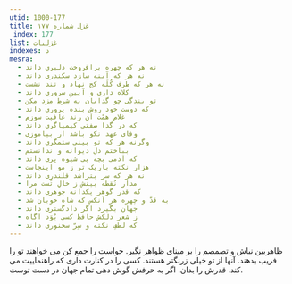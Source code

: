 ```yaml
---
utid: 1000-177
title: غزل شماره ۱۷۷
_index: 177
list: غزلیات
indexes: د
mesra:
  - نه هر که چهره برافروخت دلبری داند
  - نه هر که آینه سازد سکندری داند
  - نه هر که طرف کُلَه کج نهاد و تند نشست
  - کلاه داری و آیینِ سروری داند
  - تو بندگی چو گدایان به شرط مزد مکن
  - که دوست خود روش بنده پروری داند
  - غلام همّت آن رند عافیت سوزم
  - که در گدا صفتی کیمیاگری داند
  - وفای عهد نکو باشد ار بیاموزی
  - وگرنه هر که تو بینی ستمگری داند
  - بباختم دل دیوانه و ندانستم
  - که آدمی بچه یی شیوه پری داند
  - هزار نکته باریک تر ز مو اینجاست
  - نه هر که سر بتراشد قلندری داند
  - مدارِ نُقطه بینش ز خالِ تُست مرا
  - که قدر گوهر یکدانه جوهری داند
  - به قدّ و چهره هر آنکس که شاه خوبان شد
  - جهان بگیرد اگر دادگستری داند
  - ز شعر دلکش حافظ کسی بُوَد آگاه
  - که لطفِ نکته و سِرّ سخنوری داند
---
```

ظاهربین نباش و تصمصم را بر مبنای ظواهر نگیر. حواست را جمع کن می خواهند تو را فریب بدهند. آنها از تو خیلی زرنگتر هستند. کسی را در کنارت داری که راهنماییت می کند. قدرش را بدان. اگر به حرفش گوش دهی تمام جهان در دست توست.
